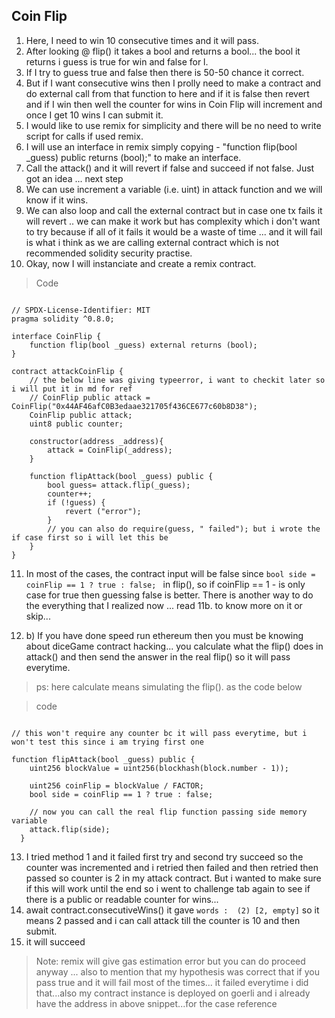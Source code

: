 ## Coin Flip

1. Here, I need to win 10 consecutive times and it will pass.
2. After looking @ flip() it takes a bool and returns a bool... the bool it returns i guess is true for win and false for l.
3. If I try to guess true and false then there is 50-50 chance it correct.
4. But if I want consecutive wins then I prolly need to make a contract and do external call from that function to here and if it is false then revert and if I win then well the counter for wins in Coin Flip will increment and once I get 10 wins I can submit it.
5. I would like to use remix for simplicity and there will be no need to write script for calls if used remix.
6. I will use an interface in remix simply copying - "function flip(bool \_guess) public returns (bool);" to make an interface.
7. Call the attack() and it will revert if false and succeed if not false. Just got an idea ... next step
8. We can use increment a variable (i.e. uint) in attack function and we will know if it wins.
9. We can also loop and call the external contract but in case one tx fails it will revert .. we can make it work but has complexity which i don't want to try because if all of it fails it would be a waste of time ... and it will fail is what i think as we are calling external contract which is not recommended solidity security practise.
10. Okay, now I will instanciate and create a remix contract.

> Code

```solidity

// SPDX-License-Identifier: MIT
pragma solidity ^0.8.0;

interface CoinFlip {
    function flip(bool _guess) external returns (bool);
}

contract attackCoinFlip {
    // the below line was giving typeerror, i want to checkit later so i will put it in md for ref
    // CoinFlip public attack = CoinFlip("0x44AF46afC0B3edaae321705f436CE677c60b8D38");
    CoinFlip public attack;
    uint8 public counter;

    constructor(address _address){
        attack = CoinFlip(_address);
    }

    function flipAttack(bool _guess) public {
        bool guess= attack.flip(_guess);
        counter++;
        if (!guess) {
            revert ("error");
        }
        // you can also do require(guess, " failed"); but i wrote the if case first so i will let this be
    }
}

```

11. In most of the cases, the contract input will be false since `bool side = coinFlip == 1 ? true : false;
` in flip(), so if coinFlip == 1 - is only case for true then guessing false is better. There is another way to do the everything that I realized now ... read 11b. to know more on it or skip...

12. b) If you have done speed run ethereum then you must be knowing about diceGame contract hacking... you calculate what the flip() does in attack() and then send the answer in the real flip() so it will pass everytime.

> ps: here calculate means simulating the flip(). as the code below

> code

```solidity

// this won't require any counter bc it will pass everytime, but i won't test this since i am trying first one

function flipAttack(bool _guess) public {
    uint256 blockValue = uint256(blockhash(block.number - 1));

    uint256 coinFlip = blockValue / FACTOR;
    bool side = coinFlip == 1 ? true : false;

    // now you can call the real flip function passing side memory variable
    attack.flip(side);
  }
```

13. I tried method 1 and it failed first try and second try succeed so the counter was incremented and i retried then failed and then retried then passed so counter is 2 in my attack contract. But i wanted to make sure if this will work until the end so i went to challenge tab again to see if there is a public or readable counter for wins...
14. await contract.consecutiveWins() it gave `words
: 
(2) [2, empty]` so it means 2 passed and i can call attack till the counter is 10 and then submit.
15. it will succeed

> Note: remix will give gas estimation error but you can do proceed anyway ... also to mention that my hypothesis was correct that if you pass true and it will fail most of the times... it failed everytime i did that...also my contract instance is deployed on goerli and i already have the address in above snippet...for the case reference
